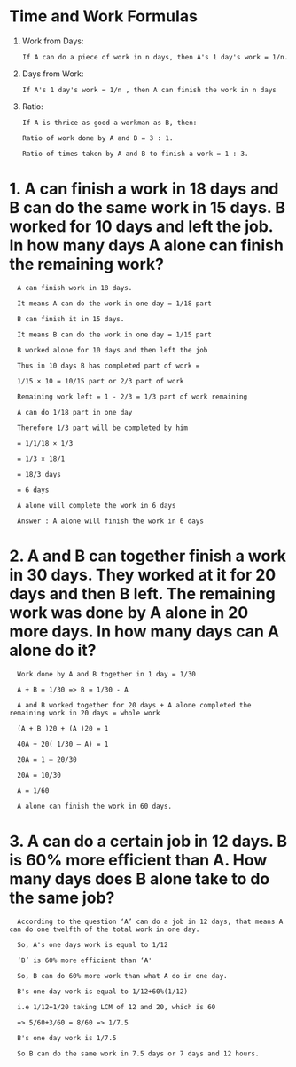# Time and Work Formulas
   1. Work from Days:

          If A can do a piece of work in n days, then A's 1 day's work = 1/n.
   
   2. Days from Work:
   
          If A's 1 day's work = 1/n , then A can finish the work in n days
      
   3. Ratio:

          If A is thrice as good a workman as B, then:

          Ratio of work done by A and B = 3 : 1.

          Ratio of times taken by A and B to finish a work = 1 : 3.
# 1. A can finish a work in 18 days and B can do the same work in 15 days. B worked for 10 days and left the job. In how many days A alone can finish the remaining work?

      A can finish work in 18 days.

      It means A can do the work in one day = 1/18 part

      B can finish it in 15 days.

      It means B can do the work in one day = 1/15 part

      B worked alone for 10 days and then left the job

      Thus in 10 days B has completed part of work =

      1/15 × 10 = 10/15 part or 2/3 part of work

      Remaining work left = 1 - 2/3 = 1/3 part of work remaining

      A can do 1/18 part in one day

      Therefore 1/3 part will be completed by him

      = 1/1/18 × 1/3

      = 1/3 × 18/1

      = 18/3 days

      = 6 days

      A alone will complete the work in 6 days

      Answer : A alone will finish the work in 6 days

# 2. A and B can together finish a work in 30 days. They worked at it for 20 days and then B left. The remaining work was done by A alone in 20 more days. In how many days can A alone do it?

      Work done by A and B together in 1 day = 1/30

      A + B = 1/30 => B = 1/30 - A

      A and B worked together for 20 days + A alone completed the remaining work in 20 days = whole work

      (A + B )20 + (A )20 = 1

      40A + 20( 1/30 – A) = 1

      20A = 1 – 20/30

      20A = 10/30

      A = 1/60

      A alone can finish the work in 60 days.
     
# 3. A can do a certain job in 12 days. B is 60% more efficient than A. How many days does B alone take to do the same job?

      According to the question ‘A’ can do a job in 12 days, that means A can do one twelfth of the total work in one day.

      So, A's one days work is equal to 1/12

      ‘B’ is 60% more efficient than ‘A'

      So, B can do 60% more work than what A do in one day.

      B's one day work is equal to 1/12+60%(1/12)

      i.e 1/12+1/20 taking LCM of 12 and 20, which is 60

      => 5/60+3/60 = 8/60 => 1/7.5

      B's one day work is 1/7.5

      So B can do the same work in 7.5 days or 7 days and 12 hours.
